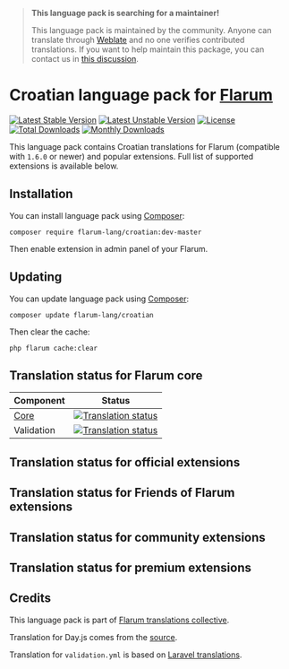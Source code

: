 > **This language pack is searching for a maintainer!**
>
> This language pack is maintained by the community. Anyone can translate through [Weblate](https://weblate.rob006.net/languages/hr/flarum/) and no one verifies contributed translations. If you want to help maintain this package, you can contact us in [this discussion](https://discuss.flarum.org/d/27519-the-flarum-language-project).


# Croatian language pack for [Flarum](https://flarum.org/)

[![Latest Stable Version](https://img.shields.io/packagist/v/flarum-lang/croatian?color=success&label=stable)](https://packagist.org/packages/flarum-lang/croatian) 
[![Latest Unstable Version](https://img.shields.io/packagist/v/flarum-lang/croatian?include_prereleases&label=unstable)](https://packagist.org/packages/flarum-lang/croatian) 
[![License](https://img.shields.io/packagist/l/flarum-lang/croatian)](https://packagist.org/packages/flarum-lang/croatian) 
[![Total Downloads](https://img.shields.io/packagist/dt/flarum-lang/croatian)](https://packagist.org/packages/flarum-lang/croatian/stats) 
[![Monthly Downloads](https://img.shields.io/packagist/dm/flarum-lang/croatian)](https://packagist.org/packages/flarum-lang/croatian/stats) 

This language pack contains Croatian translations for Flarum (compatible with `1.6.0` or newer) and popular extensions. Full list of supported extensions is available below.


## Installation

You can install language pack using [Composer](https://getcomposer.org/):

```console
composer require flarum-lang/croatian:dev-master
```

Then enable extension in admin panel of your Flarum.


## Updating

You can update language pack using [Composer](https://getcomposer.org/):

```console
composer update flarum-lang/croatian
```

Then clear the cache:

```console
php flarum cache:clear
```


## Translation status for Flarum core

| Component | Status |
| --- | --- |
| [Core](https://github.com/flarum/flarum-core) | [![Translation status](https://weblate.rob006.net/widgets/flarum/hr/core/svg-badge.svg)](https://weblate.rob006.net/projects/flarum/core/hr/) |
| Validation | [![Translation status](https://weblate.rob006.net/widgets/flarum/hr/validation/svg-badge.svg)](https://weblate.rob006.net/projects/flarum/validation/hr/) |


## Translation status for official extensions

<!-- flarum-extensions-list-start -->
<!-- flarum-extensions-list-stop -->


## Translation status for Friends of Flarum extensions

<!-- fof-extensions-list-start -->
<!-- fof-extensions-list-stop -->


## Translation status for community extensions

<!-- various-extensions-list-start -->
<!-- various-extensions-list-stop -->


## Translation status for premium extensions

<!-- premium-extensions-list-start -->
<!-- premium-extensions-list-stop -->


## Credits

This language pack is part of [Flarum translations collective](https://github.com/rob006-software/flarum-translations).

Translation for Day.js comes from the [source](https://github.com/iamkun/dayjs/blob/v1.10.4/src/locale/hr.js).

Translation for `validation.yml` is based on [Laravel translations](https://github.com/Laravel-Lang/lang/blob/8.1.3/src/hr/validation.php).
